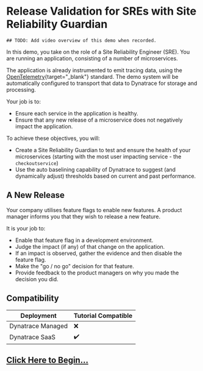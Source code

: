 # Release Validation for SREs with Site Reliability Guardian

```
## TODO: Add video overview of this demo when recorded.
```

In this demo, you take on the role of a Site Reliability Engineer (SRE). You are running an application, consisting of a number of microservices.

The application is already instrumented to emit tracing data, using the [OpenTelemetry](https://opentelemetry.io){target="_blank"} standard. The demo system will be automatically configured to transport that data to Dynatrace for storage and processing.

Your job is to:

* Ensure each service in the application is healthy.
* Ensure that any new release of a microservice does not negatively impact the application.

To achieve these objectives, you will:

* Create a Site Reliability Guardian to test and ensure the health of your microservices (starting with the most user impacting service - the `checkoutservice`)
* Use the auto baselining capability of Dynatrace to suggest (and dynamically adjust) thresholds based on current and past performance.

## A New Release

Your company utilises feature flags to enable new features. A product manager informs you that they wish to release a new feature.

It is your job to:

* Enable that feature flag in a development environment.
* Judge the impact (if any) of that change on the application.
* If an impact is observed, gather the evidence and then disable the feature flag.
* Make the "go / no go" decision for that feature.
* Provide feedback to the product managers on why you made the decision you did.

## Compatibility

| Deployment         | Tutorial Compatible |
|--------------------|---------------------|
| Dynatrace Managed  | ❌                 |
| Dynatrace SaaS     | ✔️                 |


## [Click Here to Begin...](getting-started.md)